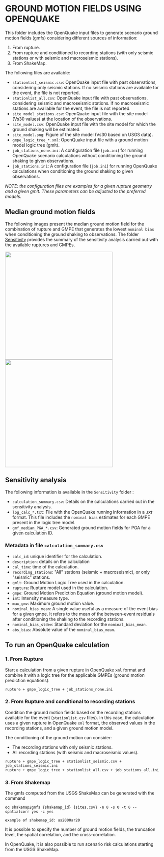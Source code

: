 # GROUND MOTION FIELDS USING OPENQUAKE

This folder includes the OpenQuake input files to generate scenario ground motion 
fields (gmfs) considering different sources of information:

1. From rupture.
1. From rupture and conditioned to recording stations (with only seismic stations or with seismic and macroseismic stations).
1. From ShakeMap.

The following files are available:

- `stationlist_seismic.csv`: OpenQuake input file with past observations, considering only seismic stations. If no seismic stations are available for the event, the file is not reported.
- `stationlist_all.csv`: OpenQuake input file with past observations, considering seismic and macroseismic stations. If no macroseismic stations are available for the event, the file is not reported.
- `site_model_stations.csv`: OpenQuake input file with the site model (Vs30 values) at the location of the observations.
- `site_model.csv`: OpenQuake input file with the site model for which the ground shaking will be estimated.
- `site_model.png`: Figure of the site model (Vs30 based on USGS data).
- `gmpe_logic_tree_*.xml`: OpenQuake input file with a ground motion model logic tree (gmlt).
- `job_stations_none.ini`: A configuration file (`job.ini`) for running OpenQuake scenario calculations without conditioning the ground shaking to given observations.
- `job_stations.ini`: A configuration file (`job.ini`) for running OpenQuake calculations when conditioning the ground shaking to given observations.

_NOTE: the configuration files are examples for a given rupture geometry and a given gmlt. These parameters can be adjusted to the preferred models._
## Median ground motion fields

The following images present the median ground motion field for the combination of rupture and GMPE that generates the lowest `nominal bias` when conditioning the ground shaking to observations. The folder [Sensitivity](./Sensitivity/) provides the summary of the sensitivity analysis carried out with the available ruptures and GMPEs.

<img src="median_gmf_stations_none.png" height="350">
<img src="median_gmf_stations_all.png" height="350">

## Sensitivity analysis

The following information is available in the `Sensitivity` folder :

- `calculation_summary.csv`: Details on the calculations carried out in the sensitivity analysis.
- `log_calc_*.txt`: File with the OpenQuake running information in a _.txt_ format. This file includes the `nominal bias` estimates for each GMPE present in the logic tree model.
- `gmf_median_PGA_*.csv`: Generated ground motion fields for PGA for a given calculation ID.

### Metadata in file `calculation_summary.csv`

- `calc_id`: unique identifier for the calculation.
- `description`: details on the calculation
- `cal_time`: time of the calculation.
- `recording_stations`: "All" stations (seismic + macroseismic), or only "seismic" stations.
- `gmlt`: Ground Motion Logic Tree used in the calculation.
- `rupture`: Rupture model used in the calculation.
- `gmpe`: Ground Motion Prediction Equation (ground motion model).
- `imt`: Intensity measure type.
- `max_gmv`: Maximum ground motion value.
- `nominal_bias_mean`: A single value useful as a measure of the event bias for a given gmpe. It refers to the mean of the between-event residuals after conditioning the shaking to the recording stations.
- `nominal_bias_stdev`: Standard deviation for the `nominal_bias_mean`.
- `abs_bias`: Absolute value of the `nominal_bias_mean`.


## To run an OpenQuake calculation
### 1. From Rupture

Start a calculation from a given rupture in OpenQuake `xml` format and combine it with a 
logic tree for the applicable GMPEs (ground motion prediction equations):

```
rupture + gmpe_logic_tree + job_stations_none.ini
```


### 2. From Rupture and conditional to recording stations

Condition the ground motion fields based on the recording stations available for the event
(`stationlist.csv` files). In this case, the calculation uses a given rupture in 
OpenQuake `xml` format, the observed values in the recording stations, and a given ground
motion model.

The conditioning of the ground motion can consider:
- The recording stations with only seismic stations.
- All recording stations (with seismic and macroseismic values).

```
rupture + gmpe_logic_tree + stationlist_seismic.csv + job_stations_seismic.ini
rupture + gmpe_logic_tree + stationlist_all.csv + job_stations_all.ini
```


### 3. From Shakemap

The gmfs computed from the USGS ShakeMap can be generated with the command

```
oq shakemap2gmfs {shakemap_id} {sites.csv} -n 0 -s 0 -t 0 --spatialcorr yes -c yes

example of shakemap_id: us2000ar20 
```

It is possible to specify the number of ground motion fields, the truncation level,
the spatial correlation, and the cross-correlation.

In OpenQuake, it is also possible to run scenario risk calculations starting from the USGS
ShakeMap.

